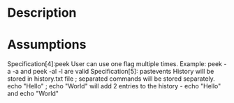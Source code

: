 # Description

# Assumptions
 Specification[4]:peek
    User can use one flag multiple times. Example:
        peek -a -a and peek -al -l are valid
Specification[5]: pastevents
    History will be stored in history.txt file
    ; separated commands will be stored separately. echo "Hello" ; echo "World" will add 2 entries to the history - echo "Hello" and echo "World"